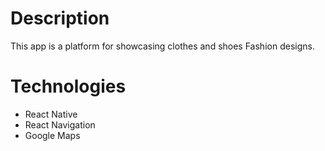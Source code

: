 # Description

This app is a platform for showcasing clothes and shoes Fashion designs.

# Technologies

- React Native
- React Navigation
- Google Maps
